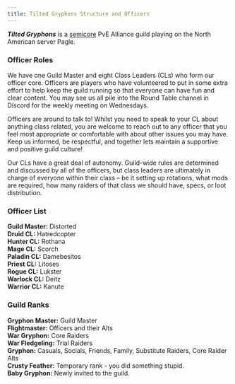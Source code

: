 ```yaml
---
title: Tilted Gryphons Structure and Officers
---
```

**_Tilted Gryphons_** is a [semicore](/pages/semicore) PvE Alliance guild playing on the North American server Pagle. <br />

### Officer Roles
We have one Guild Master and eight Class Leaders (CLs) who form our officer core. Officers are players who have volunteered to put in some extra effort to help keep the guild running so that everyone can have fun and clear content. You may see us all pile into the Round Table channel in Discord for the weekly meeting on Wednesdays.

Officers are around to talk to! Whilst you need to speak to your CL about anything class related, you are welcome to reach out to any officer that you feel most appropriate or comfortable with about other issues you may have. Keep us informed, be respectful, and together lets maintain a supportive and positive guild culture!

Our CLs have a great deal of autonomy. Guild-wide rules are determined and discussed by all of the officers, but class leaders are ultimately in charge of everyone within their class – be it setting up rotations, what mods are required, how many raiders of that class we should have, specs, or loot distribution.

### Officer List
**Guild Master:** Distorted <br />
**Druid CL:** Hatredcopter <br />
**Hunter CL:** Rothana <br />
**Mage CL:** Scorch <br />
**Paladin CL:** Damebesitos <br />
**Priest CL:** Litoses <br />
**Rogue CL:** Lukster <br />
**Warlock CL:** Deitz <br />
**Warrior CL:** Kanute

### Guild Ranks
**Gryphon Master:** Guild Master <br />
**Flightmaster:** Officers and their Alts <br />
**War Gryphon:** Core Raiders <br />
**War Fledgeling:** Trial Raiders <br />
**Gryphon:** Casuals, Socials, Friends, Family, Substitute Raiders, Core Raider Alts <br />
**Crusty Feather:** Temporary rank - you did something stupid. <br />
**Baby Gryphon:** Newly invited to the guild.

